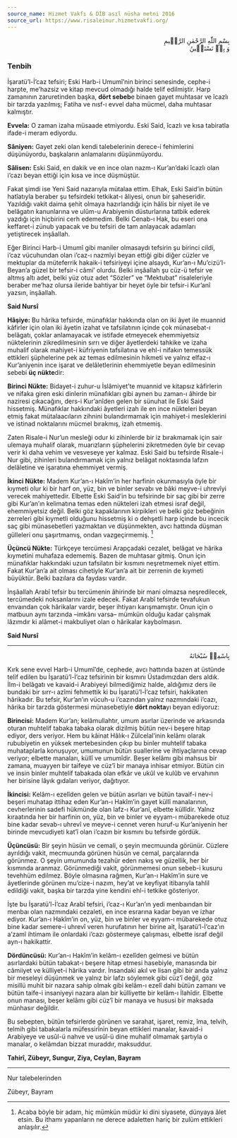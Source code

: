 ```yaml
---
source_name: Hizmet Vakfı & DİB asıl nüsha metni 2016
source_url: https://www.risaleinur.hizmetvakfi.org/
---
```

<p class="arabic" dir="rtl">بِسْمِ اللّٰهِ الرَّحْمٰنِ الرَّحٖيمِ<br/>وَ بِهٖ نَسْتَعٖينُ</p>

### Tenbih
İşaratü’l-İ’caz tefsiri; Eski Harb-i Umumî’nin birinci senesinde, cephe-i harpte, me’hazsiz ve kitap mevcud olmadığı halde telif edilmiştir. Harp zamanının zaruretinden başka, **dört sebeb**e binaen gayet muhtasar ve îcazlı bir tarzda yazılmış; Fatiha ve nısf-ı evvel daha mücmel, daha muhtasar kalmıştır.

**Evvela:** O zaman izaha müsaade etmiyordu. Eski Said, îcazlı ve kısa tabiratla ifade-i meram ediyordu.

**Sâniyen:** Gayet zeki olan kendi talebelerinin derece-i fehimlerini düşünüyordu, başkaların anlamalarını düşünmüyordu.

**Sâlisen:** Eski Said, en dakik ve en ince olan nazm-ı Kur’an’daki îcazlı olan i’cazı beyan ettiği için kısa ve ince düşmüştür.

Fakat şimdi ise Yeni Said nazarıyla mütalaa ettim. Elhak, Eski Said’in bütün hatîatıyla beraber şu tefsirdeki tetkikat-ı âliyesi, onun bir şaheseridir. Yazıldığı vakit daima şehit olmaya hazırlandığı için hâlis bir niyet ile ve belâgatın kanunlarına ve ulûm-u Arabiyenin düsturlarına tatbik ederek yazdığı için hiçbirini cerh edemedim. Belki Cenab-ı Hak, bu eseri ona keffaret-i zünub yapacak ve bu tefsiri de tam anlayacak adamları yetiştirecek inşâallah.

Eğer Birinci Harb-i Umumî gibi maniler olmasaydı tefsirin şu birinci cildi, i’caz vücuhundan olan i’caz-ı nazmîyi beyan ettiği gibi diğer cüzler ve mektuplar da müteferrik hakaik-i tefsiriyeyi içine alsaydı, Kur’an-ı Mu’cizü’l-Beyan’a güzel bir tefsir-i câmi’ olurdu. Belki inşâallah şu cüz-ü tefsir ve altmış altı adet, belki yüz otuz adet “Sözler” ve “Mektubat” risaleleriyle beraber me’haz olursa ileride bahtiyar bir heyet öyle bir tefsir-i Kur’anî yazsın, inşâallah.

**Said Nursî**

**Hâşiye:** Bu hârika tefsirde, münafıklar hakkında olan on iki âyet ile muannid kâfirler için olan iki âyetin izahat ve tafsilatının içinde çok münasebat-ı belâgatı, çoklar anlamayacak ve istifade etmeyecek ehemmiyetsiz nüktelerinin zikredilmesinin sırrı ve diğer âyetlerdeki tahkike ve izaha muhalif olarak mahiyet-i küfriyenin tafsilatına ve ehl-i nifakın temessük ettikleri şüphelerine pek az temas edilmesinin hikmeti ve yalnız elfaz-ı Kur’aniyenin ince işarat ve delâletlerinin ehemmiyetle beyan edilmesinin sebebi **üç nükte**dir:

**Birinci Nükte:** Bidayet-i zuhur-u İslâmiyet’te muannid ve kitapsız kâfirlerin ve nifaka giren eski dinlerin münafıkları gibi aynen bu zaman-ı âhirde bir naziresi çıkacağını, ders-i Kur’anîden gelen bir sünuhat ile Eski Said hissetmiş. Münafıklar hakkındaki âyetleri izah ile en ince nükteleri beyan etmiş fakat mütalaacıların zihnini bulandırmamak için mahiyet-i mesleklerini ve istinad noktalarını mücmel bırakmış, izah etmemiş.

Zaten Risale-i Nur’un mesleği odur ki zihinlerde bir iz bırakmamak için sair ulemaya muhalif olarak, muarızların şüphelerini zikretmeden öyle bir cevap verir ki daha vehim ve vesveseye yer kalmaz. Eski Said bu tefsirde Risale-i Nur gibi, zihinleri bulandırmamak için yalnız belâgat noktasında lafzın delâletine ve işaratına ehemmiyet vermiş.

**İkinci Nükte:** Madem Kur’an-ı Hakîm’in her harfinin okunmasıyla öyle bir kıymeti olur ki bir harf on, yüz, bin ve binler sevabı ve bâki meyve-i uhrevîyi verecek mahiyettedir. Elbette Eski Said’in bu tefsirinde bir saç gibi bir zerre gibi Kur’an’ın kelimatına temas eden nükteleri izah etmesi israf değil, ehemmiyetsiz değil. Belki göz kapaklarının kirpikleri ve belki göz bebeğinin zerreleri gibi kıymetli olduğunu hissetmiş ki o dehşetli harp içinde bu incecik saç gibi münasebetleri yazmaktan ve düşünmekten, avcı hattında düşman gülleleri onu şaşırtmamış, ondan vazgeçirmemiş. [^Hâşiye1]

**Üçüncü Nükte:** Türkçeye tercümesi Arapçadaki cezalet, belâgat ve hârika kıymetini muhafaza edememiş. Bazen de muhtasar gitmiş. Onun için münafıklar hakkındaki uzun tafsilatın bir kısmını neşretmemek niyet ettim. Fakat Kur’an’a ait olması cihetiyle Kur’an’a ait bir zerrenin de kıymeti büyüktür. Belki bazılara da faydası vardır.

İnşâallah Arabî tefsir bu tercümenin âhirinde bir mani olmazsa neşredilecek, tercümedeki noksanlarını izale edecek. Fakat Arabî tefsirde tevafukun envaından çok hârikalar vardır, beşer ihtiyarı karışmamıştır. Onun için o matbuun aynı tarzında –imkânı varsa– mümkün olduğu kadar çalışmak lâzımdır ki alâmet-i makbuliyet olan o hârikalar kaybolmasın.

**Said Nursî**

***

<p class="arabic" dir="rtl">بِاسْمِهٖ سُبْحَانَهُ</p>

Kırk sene evvel Harb-i Umumî’de, cephede, avcı hattında bazen at üstünde telif edilen bu İşaratü’l-İ’caz tefsirinin bir kısmını Üstadımızdan ders aldık. İlm-i belâgatı ve kavaid-i Arabiyeyi bilmediğimiz halde, aldığımız ders ile bundaki bir sırr-ı azîmi fehmettik ki bu İşaratü’l-İ’caz tefsiri, hakikaten hârikadır. Bu tefsir, Kur’an’ın vücuh-u i’cazından yalnız nazmındaki i’cazı, hârika bir tarzda göstermesi münasebetiyle **dört nokta**yı beyan ediyoruz:

**Birincisi:** Madem Kur’an; kelâmullahtır, umum asırlar üzerinde ve arkasında oturan muhtelif tabaka tabaka olarak dizilmiş bütün nev-i beşere hitap ediyor, ders veriyor. Hem bu kâinat Hâlık-ı Zülcelal’inin kelâmı olarak rububiyetin en yüksek mertebesinden çıkıp bu binler muhtelif tabaka muhataplarla konuşuyor, umumunun bütün suallerine ve ihtiyaçlarına cevap veriyor; elbette manaları, küllî ve umumîdir. Beşer kelâmı gibi mahsus bir zamana, muayyen bir taifeye ve cüz’î bir manaya inhisar etmiyor. Bütün cin ve insin binler muhtelif tabakada olan efkâr ve ukûl ve kulûb ve ervahının her birisine lâyık gıdaları veriyor, dağıtıyor.

**İkincisi:** Kelâm-ı ezelîden gelen ve bütün asırları ve bütün tavaif-i nev-i beşeri muhatap ittihaz eden Kur’an-ı Hakîm’in gayet küllî manalarının, cevherlerinin sadefi hükmünde olan lafz-ı Kur’anî, elbette küllîdir. Yalnız kıraatında her bir harfinin on, yüz, bin ve binler ve eyyam-ı mübarekede otuz bine kadar sevab-ı uhrevî ve meyve-i cennet veren huruf-u Kur’aniyenin her birinde mevcudiyeti kat’î olan i’cazın bir kısmını bu tefsirde gördük.

**Üçüncüsü:** Bir şeyin hüsün ve cemali, o şeyin mecmuunda görünür. Cüzlere ayrıldığı vakit, mecmuunda görünen hüsün ve cemal, parçalarında görünmez. O şeyin umumunda tezahür eden nakış ve güzellik, her bir kısmında aranmaz. Görünmediği vakit, görünmemesi onun sebeb-i kusuru tevehhüm edilmez. Böyle olmasına rağmen, Kur’an-ı Hakîm’in sure ve âyetlerinde görünen mu’cize-i nazım, hey’at ve keyfiyat itibarıyla tahlil edildiği vakit, başka bir tarzda yine kendini ehl-i tetkike gösteriyor.

İşte bu İşaratü’l-İ’caz Arabî tefsiri, i’caz-ı Kur’an’ın yedi menbaından bir menbaı olan nazmındaki cezaleti, en ince esrarına kadar beyan ve izhar ediyor. Kur’an-ı Hakîm’in on, yüz, bin ve binler ve eyyam-ı mübarekede otuz bine kadar semere-i uhrevî veren hurufatının her birine ait, İşaratü’l-İ’caz’ın a’zamî ihtimam ile onlardaki i’cazı göstermeye çalışması, elbette israf değil ayn-ı hakikattir.

**Dördüncüsü:** Kur’an-ı Hakîm’in kelâm-ı ezelîden gelmesi ve bütün asırlardaki bütün tabakat-ı beşere hitap etmesi hasebiyle, manasında bir câmiiyet ve külliyet-i hârika vardır. İnsandaki akıl ve lisan gibi bir anda yalnız bir meseleyi düşünmek ve yalnız bir lafzı söylemek gibi cüz’î değil, göz misillü muhit bir nazara sahip olmak gibi kelâm-ı ezelî dahi bütün zamanı ve bütün taife-i insaniyeyi nazara alan bir külliyette bir kelâm-ı İlahîdir. Elbette onun manası, beşer kelâmı gibi cüz’î bir manaya ve hususi bir maksada münhasır değildir.

Bu sebepten, bütün tefsirlerde görünen ve sarahat, işaret, remiz, îma, telvih, telmih gibi tabakalarla müfessirînin beyan ettikleri manalar, kavaid-i Arabiyeye ve usûl-ü nahve ve usûl-ü dine muhalif olmamak şartıyla o manalar, o kelâmdan bizzat muraddır, maksuddur.

**Tahirî, Zübeyr, Sungur, Ziya, Ceylan, Bayram**

***

[^Hâşiye1]: Acaba böyle bir adam, hiç mümkün müdür ki dini siyasete, dünyaya âlet etsin. Bu ithamı yapanların ne derece adaletten hariç bir zulüm ettikleri anlaşılır.

Nur talebelerinden

Zübeyr, Bayram

